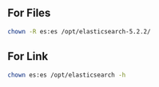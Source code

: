 ## For Files
```bash
chown -R es:es /opt/elasticsearch-5.2.2/
```

## For Link
```bash
chown es:es /opt/elasticsearch -h
```
